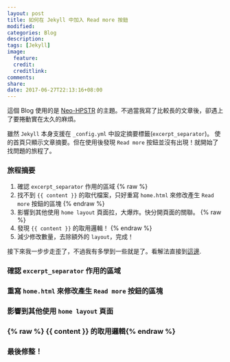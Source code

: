 ```yaml
---
layout: post
title: 如何在 Jekyll 中加入 Read more 按鈕
modified:
categories: Blog
description:
tags: [Jekyll]
image:
  feature:
  credit:
  creditlink:
comments:
share:
date: 2017-06-27T22:13:16+08:00
---
```


這個 Blog 使用的是 [Neo-HPSTR](https://github.com/aron-bordin/neo-hpstr-jekyll-theme)
的主題。不過當我寫了比較長的文章後，卻遇上了要捲動實在太久的麻煩。

雖然 `Jekyll` 本身支援在 `_config.yml` 中設定摘要標籤(`excerpt_separator`)。
使的首頁只顯示文章摘要。但在使用後發現 `Read more` 按鈕並沒有出現！就開始了找問題的旅程了。

### 旅程摘要

1. 確認 `excerpt_separator` 作用的區域
{% raw %}
2. 找不到 `{{ content }}` 的取代檔案，只好重寫 `home.html` 來修改產生 `Read more` 按鈕的區塊
{% endraw %}
3. 影響到其他使用 `home layout` 頁面拉，大爆炸。快分開頁面的關聯。
{% raw %}
4. 發現 `{{ content }}` 的取用邏輯！
{% endraw %}
5. 減少修改數量，去除額外的 `layout`，完成！

<!--more-->

接下來我一步步走歪了，不過我有多學到一些就是了。看解法直接到[這邊](#anchor).

### 確認 `excerpt_separator` 作用的區域

### 重寫 `home.html` 來修改產生 `Read more` 按鈕的區塊

### 影響到其他使用 `home layout` 頁面

### {% raw %} {{ content }} 的取用邏輯{% endraw %}

<a id="anchor"></a>

### 最後修整！
